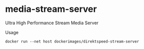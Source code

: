 # media-stream-server
Ultra High Performance Stream Media Server



Usage

```
docker run --net host dockerimages/direktspeed-stream-server
```

